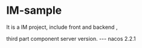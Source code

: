 # IM-sample
It is a IM project, include front and backend ,

third part component server version.
--- nacos 2.2.1